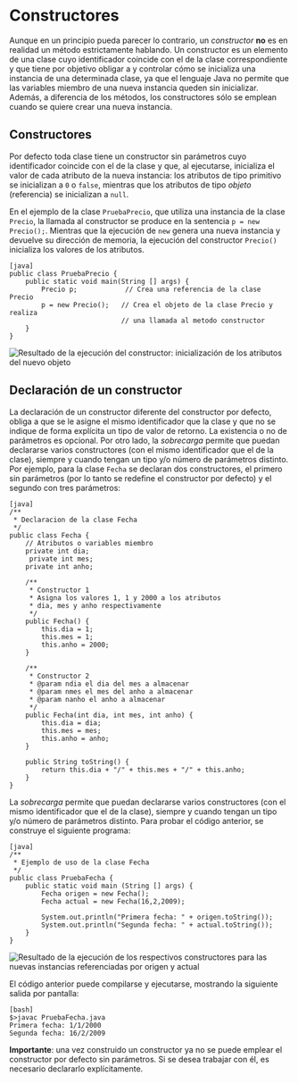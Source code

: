 # Constructores

Aunque en un principio pueda parecer lo contrario, un *constructor* **no** es en realidad un método estrictamente hablando. Un constructor es un elemento de una clase cuyo identificador coincide con el de la clase correspondiente y que tiene por objetivo obligar a y controlar cómo se inicializa una instancia de una determinada clase, ya que el lenguaje Java no permite que las variables miembro de una nueva instancia queden sin inicializar. Además, a diferencia de los métodos, los constructores sólo se emplean cuando se quiere crear una nueva instancia.

## Constructores

Por defecto toda clase tiene un constructor sin parámetros cuyo identificador coincide con el de la clase y que, al ejecutarse, inicializa el valor de cada atributo de la nueva instancia: los atributos de tipo primitivo se inicializan a `0` o `false`, mientras que los atributos de tipo *objeto* (referencia) se inicializan a `null`.

En el ejemplo de la clase `PruebaPrecio`, que utiliza una instancia de la clase `Precio`, la llamada al constructor se produce en la sentencia `p = new Precio();`. Mientras que la ejecución de `new` genera una nueva instancia y devuelve su dirección de memoria, la ejecución del constructor `Precio()` inicializa los valores de los atributos.

    [java]
    public class PruebaPrecio {
        public static void main(String [] args) {
            Precio p;            // Crea una referencia de la clase Precio 
            p = new Precio();   // Crea el objeto de la clase Precio y realiza
                                // una llamada al metodo constructor
        }
    }

![Resultado de la ejecución del constructor: inicialización de los atributos del nuevo objeto](cap13/constructor.png)

## Declaración de un constructor

La declaración de un constructor diferente del constructor por defecto, obliga a que se le asigne el mismo identificador que la clase y que no se indique de forma explícita un tipo de valor de retorno. La existencia o no de parámetros es opcional. Por otro lado, la *sobrecarga* permite que puedan declararse varios constructores (con el mismo identificador que el de la clase), siempre y cuando tengan un tipo y/o número de parámetros distinto. Por ejemplo, para la clase `Fecha` se declaran dos constructores, el primero sin parámetros (por lo tanto se redefine el constructor por defecto) y el segundo con tres parámetros:

    [java]
    /** 
     * Declaracion de la clase Fecha 
     */
    public class Fecha {
        // Atributos o variables miembro
        private int dia;
         private int mes; 
        private int anho;
        
        /**
         * Constructor 1 
         * Asigna los valores 1, 1 y 2000 a los atributos
         * dia, mes y anho respectivamente 
         */
        public Fecha() {
            this.dia = 1;
            this.mes = 1;
            this.anho = 2000;
        }
        
        /**
         * Constructor 2 
         * @param ndia el dia del mes a almacenar
         * @param nmes el mes del anho a almacenar
         * @param nanho el anho a almacenar 
         */
        public Fecha(int dia, int mes, int anho) {
            this.dia = dia;
            this.mes = mes;
            this.anho = anho;
        }
        
        public String toString() { 
            return this.dia + "/" + this.mes + "/" + this.anho;
        }
    }

La *sobrecarga* permite que puedan declararse varios constructores (con el mismo identificador que el de la clase), siempre y cuando tengan un tipo y/o número de parámetros distinto. Para probar el código anterior, se construye el siguiente programa:

    [java]
    /** 
     * Ejemplo de uso de la clase Fecha
     */
    public class PruebaFecha { 
        public static void main (String [] args) {
            Fecha origen = new Fecha(); 
            Fecha actual = new Fecha(16,2,2009);
            
            System.out.println("Primera fecha: " + origen.toString());
            System.out.println("Segunda fecha: " + actual.toString());
        }
    }

![Resultado de la ejecución de los respectivos constructores para las nuevas instancias referenciadas por `origen` y `actual`](cap13/constructores-instancias.png)

El código anterior puede compilarse y ejecutarse, mostrando la siguiente salida por pantalla:

    [bash]
    $>javac PruebaFecha.java
    Primera fecha: 1/1/2000
    Segunda fecha: 16/2/2009

**Importante**: una vez construido un constructor ya no se puede emplear el constructor por defecto sin parámetros. Si se desea trabajar con él, es necesario declararlo explícitamente.